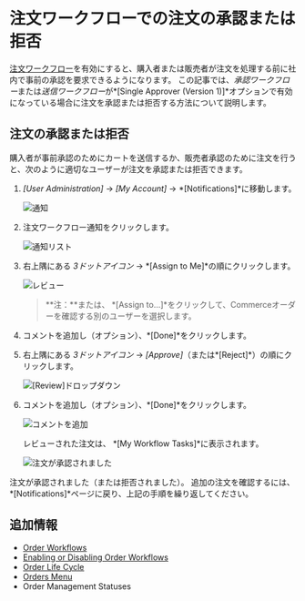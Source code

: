 # 注文ワークフローでの注文の承認または拒否

[注文ワークフロー](./order-workflows.md)を有効にすると、購入者または販売者が注文を処理する前に社内で事前の承認を要求できるようになります。 この記事では、*承認ワークフロー*または*送信ワークフロー*が*[Single Approver (Version 1)]*オプションで有効になっている場合に注文を承認または拒否する方法について説明します。

## 注文の承認または拒否

購入者が事前承認のためにカートを送信するか、販売者承認のために注文を行うと、次のように適切なユーザーが注文を承認または拒否できます。

1.  *[User Administration]* → *[My Account]* → *[Notifications]*に移動します。

    ![通知](./approving-or-rejecting-orders-in-order-workflows/images/01.png)

2.  注文ワークフロー通知をクリックします。

    ![通知リスト](./approving-or-rejecting-orders-in-order-workflows/images/02.png)

3.  右上隅にある *3ドットアイコン* → *[Assign to Me]*の順にクリックします。

    ![レビュー](./approving-or-rejecting-orders-in-order-workflows/images/03.png)

    > **注：**または、 *[Assign to...]*をクリックして、Commerceオーダーを確認する別のユーザーを選択します。

4.  コメントを追加し（オプション）、*[Done]*をクリックします。

5.  右上隅にある *3ドットアイコン* → *[Approve]*（または*[Reject]*）の順にクリックします。

    ![[Review]ドロップダウン](./approving-or-rejecting-orders-in-order-workflows/images/04.png)

6.  コメントを追加し（オプション）、*[Done]*をクリックします。

    ![コメントを追加](./approving-or-rejecting-orders-in-order-workflows/images/05.png)

    レビューされた注文は、 *[My Workflow Tasks]*に表示されます。

    ![注文が承認されました](./approving-or-rejecting-orders-in-order-workflows/images/06.png)

注文が承認されました（または拒否されました）。 追加の注文を確認するには、*[Notifications]*ページに戻り、上記の手順を繰り返してください。

## 追加情報

  - [Order Workflows](../.././README.md)
  - [Enabling or Disabling Order Workflows](./enabling-or-disabling-order-workflows.md)
  - [Order Life Cycle](./order-life-cycle.md)
  - [Orders Menu](./orders-menu.md)
  - Order Management Statuses
